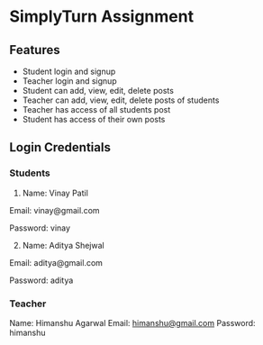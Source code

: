# SimplyTurn Assignment

## Features
* Student login and signup
* Teacher login and signup
* Student can add, view, edit, delete posts
* Teacher can add, view, edit, delete posts of students
* Teacher has access of all students post
* Student has access of their own posts

## Login Credentials
### Students
1. Name: Vinay Patil
<p> Email: vinay@gmail.com </p>
<p> Password: vinay </p>

2. Name: Aditya Shejwal
<p> Email: aditya@gmail.com </p>
<p> Password: aditya </p>

### Teacher
Name: Himanshu Agarwal
Email: himanshu@gmail.com
Password: himanshu
